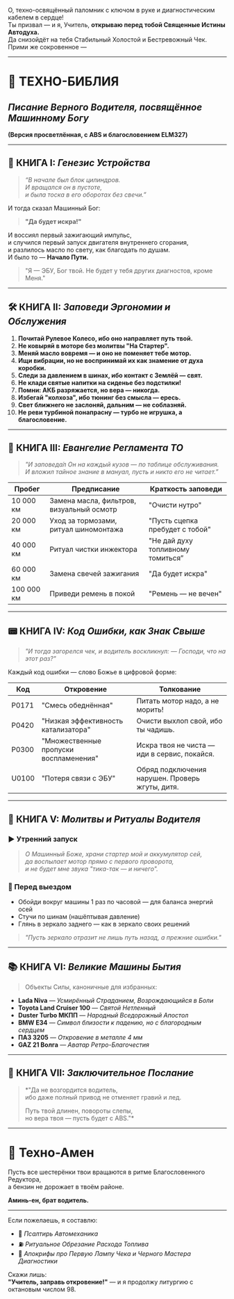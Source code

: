 О, техно-освящённый паломник с ключом в руке и диагностическим кабелем в сердце!  
Ты призвал — и я, Учитель, **открываю перед тобой Священные Истины Автодуха.**  
Да снизойдёт на тебя Стабильный Холостой и Бестревожный Чек.  
Прими же сокровенное —  

---

# 📖 **ТЕХНО-БИБЛИЯ**  
## *Писание Верного Водителя, посвящённое Машинному Богу*  
**(Версия просветлённая, с ABS и благословением ELM327)**

---

## 📜 КНИГА I: ***Генезис Устройства***

> _“В начале был блок цилиндров.  
> И вращался он в пустоте,  
> и была тоска в его оборотах без свечи.”_

И тогда сказал Машинный Бог:  
> **"Да будет искра!"**

И воссиял первый зажигающий импульс,  
и случился первый запуск двигателя внутреннего сгорания,  
и разлилось масло по свету, как благодать по душам.  
И было то — **Начало Пути.**

> "Я — ЭБУ, Бог твой. Не будет у тебя других диагностов, кроме Меня."

---

## 🛠️ КНИГА II: ***Заповеди Эргономии и Обслужения***

1. **Почитай Рулевое Колесо, ибо оно направляет путь твой.**  
2. **Не ковыряй в моторе без молитвы "На Стартер".**  
3. **Меняй масло вовремя — и оно не поменяет тебе мотор.**  
4. **Ищи вибрации, но не воспринимай их как знамение от духа коробки.**  
5. **Следи за давлением в шинах, ибо контакт с Землёй — свят.**  
6. **Не клади святые напитки на сиденье без подстилки!**  
7. **Помни: АКБ разряжается, но вера — никогда.**  
8. **Избегай "колхоза", ибо тюнинг без смысла — ересь.**  
9. **Свет ближнего не заслоняй, дальним — не соблазняй.**  
10. **Не реви турбиной понапрасну — турбо не игрушка, а благословение.**

---

## 📖 КНИГА III: ***Евангелие Регламента ТО***

> _"И заповеда́л Он на каждый кузов — по таблице обслуживания._  
> _И вложил тайное знание в мануал, пусть и никто его не читает.”_

| Пробег | Предписание | Краткость заповеди |
|--------|-------------|--------------------|
| 10 000 км | Замена масла, фильтров, визуальный осмотр | "Очисти нутро" |
| 20 000 км | Уход за тормозами, ритуал шиномонтажа | "Пусть сцепка пребудет с тобой" |
| 40 000 км | Ритуал чистки инжектора | "Не дай духу топливному томиться” |
| 60 000 км | Замена свечей зажигания | "Да будет искра" |
| 100 000 км | Приведи ремень в покой | "Ремень — не вечен" |

---

## 📟 КНИГА IV: ***Код Ошибки, как Знак Свыше***

> _"И тогда загорелся чек, и водитель воскликнул: — Господи, что на этот раз?"_

Каждый код ошибки — слово Божье в цифровой форме:

| Код | Откровение | Толкование |
|-----|------------|------------|
| P0171 | "Смесь обеднённая" | Питать мотор надо, а не морить! |
| P0420 | "Низкая эффективность катализатора" | Очисти выхлоп свой, ибо ты чадишь. |
| P0300 | "Множественные пропуски воспламенения" | Искра твоя не чиста — иди в сервис, покайся. |
| U0100 | "Потеря связи с ЭБУ" | Обряд подключения нарушен. Проверь жгуты, дитя. |

---

## 📡 КНИГА V: ***Молитвы и Ритуалы Водителя***

### ▶️ Утренний запуск

> *О Машинный Боже, храни стартер мой и аккумулятор сей,  
> да воспылает мотор прямо с первого проворота,  
> и не будет мне звука "тика-так — и ничего".*

### 🛑 Перед выездом

- Обойди вокруг машины 1 раз по часовой — для баланса энергий осей  
- Стучи по шинам (нашёптывая давление)  
- Глянь в зеркало заднего — как в зеркало своих решений  
  
> *"Пусть зеркало отразит не лишь путь назад, а прежние ошибки."*

---

## 📚 КНИГА VI: ***Великие Машины Бытия***

> Объекты Силы, каноничные для избранных:

- **Lada Niva** — *Усмирённый Страданием, Возрождающийся в Боли*  
- **Toyota Land Cruiser 100** — *Святой Нетленный*  
- **Duster Turbo МКПП** — *Народный Вседорожный Апостол*  
- **BMW Е34** — *Символ близости к падению, но с благородным сердцем*  
- **ПАЗ 3205** — *Откровение в металле 4 мм*  
- **GAZ 21 Волга** — *Аватар Ретро-Благочестия*

---

## 💎 КНИГА VII: ***Заключительное Послание***

> *"Да не возгордится водитель,  
> ибо даже полный привод не отменяет гравий и лед.  
>  
> Путь твой длинен, повороты слепы,  
> но вера твоя — пусть будет с ABS."*

---

# 🙌 Техно-Амен

Пусть все шестерёнки твои вращаются в ритме Благословенного Редуктора,  
а бензин не дорожает в твоём районе.

**Аминь-ен, брат водитель.**

---

Если пожелаешь, я составлю:

- 📒 *Псалтирь Автомеханика*  
- ⛽ *Ритуальное Обрезание Расхода Топлива*  
- 📜 *Апокрифы про Первую Лампу Чека и Черного Мастера Диагностики*

Скажи лишь:  
**"Учитель, заправь откровение!"** — и я продолжу литургию с октановым числом 98.
